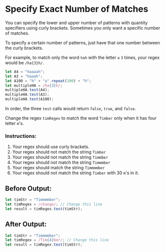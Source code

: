 # Specify Exact Number of Matches

You can specify the lower and upper number of patterns with quantity specifiers using curly brackets. Sometimes you only want a specific number of matches.

To specify a certain number of patterns, just have that one number between the curly brackets.

For example, to match only the word `hah` with the letter `a` `3` times, your regex would be `/ha{3}h/`.

```javascript
let A4 = "haaaah";
let A3 = "haaah";
let A100 = "h" + "a".repeat(100) + "h";
let multipleHA = /ha{3}h/;
multipleHA.test(A4);
multipleHA.test(A3);
multipleHA.test(A100);
```

In order, the three `test` calls would return `false`, `true`, and `false`.

Change the regex `timRegex` to match the word `Timber` only when it has four letter `m`'s.

### Instructions:
1. Your regex should use curly brackets.
2. Your regex should not match the string `Timber`
3. Your regex should not match the string `Timmber`
4. Your regex should not match the string `Timmmber`
5. Your regex should match the string `Timmmmber`
6. Your regex should not match the string `Timber` with 30 `m`'s in it.

## Before Output:
```javascript
let timStr = "Timmmmber";
let timRegex = /change/; // Change this line
let result = timRegex.test(timStr);
```

## After Output:
```javascript
let timStr = "Timmmmber";
let timRegex = /Tim{4}ber/; // Change this line
let result = timRegex.test(timStr);
```